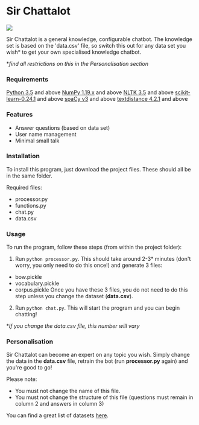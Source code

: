 # Sir Chattalot

![](chattalot.gif)

Sir Chattalot is a general knowledge, configurable chatbot. The knowledge set is based on the 'data.csv' file, so switch this out for any data set you wish* to get your own specialised knowledge chatbot.

**find all restrictions on this in the Personalisation section*

### Requirements 
[Python 3.5](https://www.python.org/downloads/) and above
[NumPy 1.19.x](https://numpy.org/install/) and above
[NLTK 3.5](https://www.nltk.org/install.html) and above
[scikit-learn-0.24.1](https://scikit-learn.org/stable/install.html) and above
[spaCy v3](https://spacy.io/usage) and above
[textdistance 4.2.1](https://pypi.org/project/textdistance/) and above

### Features
- Answer questions (based on data set)
- User name management
- Minimal small talk

### Installation
To install this program, just download the project files. These should all be in the same folder.

Required files:
- processor.py
- functions.py
- chat.py
- data.csv

### Usage
To run the program, follow these steps (from within the project folder):

1. Run `python processor.py`. This should take around 2-3* minutes (don't worry, you only need to do this once!) and generate 3 files:
  - bow.pickle
  - vocabulary.pickle
  - corpus.pickle
Once you have these 3 files, you do not need to do this step unless you change the dataset (**data.csv**).
2. Run `python chat.py`. This will start the program and you can begin chatting!

**If you change the data.csv file, this number will vary*

### Personalisation
Sir Chattalot can become an expert on any topic you wish. Simply change the data in the **data.csv** file, retrain the bot (run **processor.py** again) and you're good to go!

Please note:
- You must not change the name of this file.
- You must not change the structure of this file (questions must remain in column 2 and answers in column 3)

You can find a great list of datasets [here](https://github.com/ad-freiburg/large-qa-datasets).
